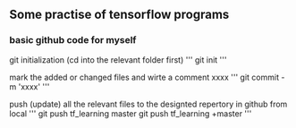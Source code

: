 ## Some practise of tensorflow programs


### basic github code for myself
git initialization (cd into the relevant folder first)
'''
git init
'''

mark the added or changed files and wirte a comment xxxx
'''
git commit -m 'xxxx'
'''

push (update) all the relevant files to the designted repertory in github from local
'''
git push tf_learning master
git push tf_learning +master
'''